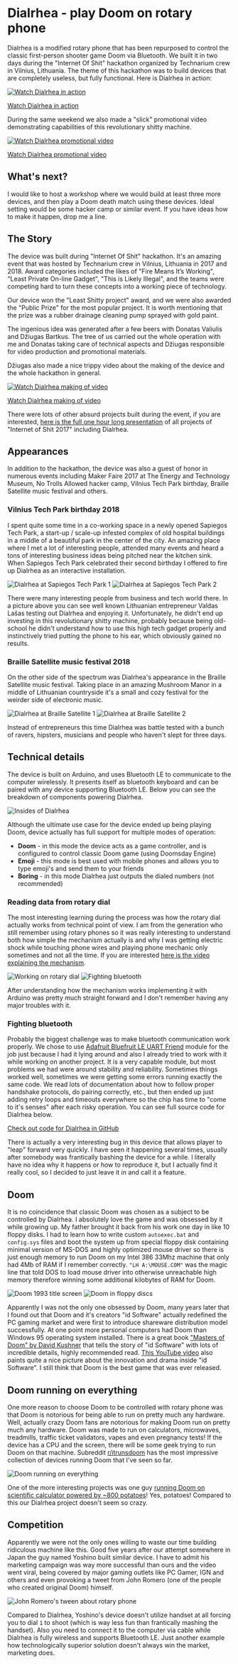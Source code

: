 # Dialrhea - play Doom on rotary phone

Dialrhea is a modified rotary phone that has been repurposed to control the classic first-person shooter game Doom via Bluetooth. We built it in two days during the "Internet Of Shit" hackathon organized by Technarium crew in Vilnius, Lithuania. The theme of this hackathon was to build devices that are completely useless, but fully functional. Here is Dialrhea in action:

[![Watch Dialrhea in action](https://img.youtube.com/vi/YNjw6ZKlyNM/0.jpg)](https://www.youtube.com/watch?v=YNjw6ZKlyNM)

[Watch Dialrhea in action](https://www.youtube.com/watch?v=YNjw6ZKlyNM)

During the same weekend we also made a "slick" promotional video demonstrating capabilities of this revolutionary shitty machine.

[![Watch Dialrhea promotional video](https://img.youtube.com/vi/RVSE1t3wHlI/0.jpg)](https://www.youtube.com/watch?v=RVSE1t3wHlI)

[Watch Dialrhea promotional video](https://www.youtube.com/watch?v=RVSE1t3wHlI)


## What's next?

I would like to host a workshop where we would build at least three more devices, and then play a Doom death match using these devices. Ideal setting would be some hacker camp or similar event. If you have ideas how to make it happen, drop me a line.


## The Story

The device was built during "Internet Of Shit" hackathon. It's an amazing event that was hosted by Technarium crew in Vilnius, Lithuania in 2017 and 2018. Award categories included the likes of "Fire Means It’s Working", "Least Private On-line Gadget", "This is Likely Illegal", and the teams were competing hard to turn these concepts into a working piece of technology.

Our device won the "Least Shitty project" award, and we were also awarded the "Public Prize" for the most popular project. It is worth mentioning that the prize was a rubber drainage cleaning pump sprayed with gold paint.

The ingenious idea was generated after a few beers with Donatas Valiulis and Džiugas Bartkus. The tree of us carried out the whole operation with me and Donatas taking care of technical aspects and Džiugas responsible for video production and promotional materials.

Džiugas also made a nice trippy video about the making of the device and the whole hackathon in general.

[![Watch Dialrhea making of video](https://img.youtube.com/vi/nAaBJcYIFyU/0.jpg)](https://www.youtube.com/watch?v=nAaBJcYIFyU)

[Watch Dialrhea making of video](https://www.youtube.com/watch?v=nAaBJcYIFyU)

There were lots of other absurd projects built during the event, if you are interested, [here is the full one hour long presentation](https://www.youtube.com/watch?v=fujuv8Wm4F8) of all projects of "Internet of Shit 2017" including Dialrhea.


## Appearances

In addition to the hackathon, the device was also a guest of honor in numerous events including Maker Faire 2017 at The Energy and Technology Museum, No Trolls Allowed hacker camp, Vilnius Tech Park birthday, Braille Satellite music festival and others.


### Vilnius Tech Park birthday 2018

I spent quite some time in a co-working space in a newly opened Sapiegos Tech Park, a start-up / scale-up infested complex of old hospital buildings in a middle of a beautiful park in the center of the city. An amazing place where I met a lot of interesting people, attended many events and heard a tons of interesting business ideas being pitched near the kitchen sink. When Sapiegos Tech Park celebrated their second birthday I offered to fire up Dialrhea as an interactive installation.

![Dialrhea at Sapiegos Tech Park 1](https://tamulaitis.lt/images/dialrhea/dialrhea-at-sapiegos-tech-park-2019-1.webp)
![Dialrhea at Sapiegos Tech Park 2](https://tamulaitis.lt/images/dialrhea/dialrhea-at-sapiegos-tech-park-2019-2.webp)

There were many interesting people from business and tech world there. In a picture above you can see well known Lithuanian entrepreneur Valdas Lašas testing out Dialrhea and enjoying it. Unfortunately, he didn't end up investing in this revolutionary shitty machine, probably because being old-school he didn't understand how to use this high tech gadget properly and instinctively tried putting the phone to his ear, which obviously gained no results.


### Braille Satellite music festival 2018

On the other side of the spectrum was Dialrhea's appearance in the Braille Satellite music festival. Taking place in an amazing Mushroom Manor in a middle of Lithuanian countryside it's a small and cozy festival for the weirder side of electronic music.

![Dialrhea at Braille Satellite 1](https://tamulaitis.lt/images/dialrhea/dialrhea-at-braille-satellite-2019-1.webp)
![Dialrhea at Braille Satellite 2](https://tamulaitis.lt/images/dialrhea/dialrhea-at-braille-satellite-2019-2.webp)

Instead of entrepreneurs this time Dialrhea was battle tested with a bunch of ravers, hipsters, musicians and people who haven't slept for three days.


## Technical details

The device is built on Arduino, and uses Bluetooth LE to communicate to the computer wirelessly. It presents itself as bluetooth keyboard and can be paired with any device supporting Bluetooth LE. Below you can see the breakdown of components powering Dialrhea.

![Insides of Dialrhea](https://tamulaitis.lt/images/dialrhea/dialrhea-insides.webp)

Although the ultimate use case for the device ended up being playing Doom, device actually has full support for multiple modes of operation:
- **Doom** - in this mode the device acts as a game controller, and is configured to control classic Doom game (using Doomsday Engine)
- **Emoji** - this mode is best used with mobile phones and allows you to type emoji's and send them to your friends
- **Boring** - in this mode Dialrhea just outputs the dialed numbers (not recommended)


### Reading data from rotary dial

The most interesting learning during the process was how the rotary dial actually works from technical point of view. I am from the generation who still remember using rotary phones so it was really interesting to understand both how simple the mechanism actually is and why I was getting electric shock while touching phone wires and playing phone mechanic only sometimes and not all the time. If you are interested [here is the video explaining the mechanism](https://www.youtube.com/watch?v=cLGd6OB8D5k).

![Working on rotary dial](https://tamulaitis.lt/images/dialrhea/dialrhea-rotary-dial.webp)
![Fighting bluetooth](https://tamulaitis.lt/images/dialrhea/dialrhea-fighting-bluetooth.webp)

After understanding how the mechanism works implementing it with Arduino was pretty much straight forward and I don't remember having any major troubles with it.


### Fighting bluetooth

Probably the biggest challenge was to make bluetooth communication work properly. We chose to use [Adafruit Bluefruit LE UART Friend](https://learn.adafruit.com/introducing-the-adafruit-bluefruit-le-uart-friend) module for the job just because I had it lying around and also I already tried to work with it while working on another project. It is a very capable module, but most problems we had were around stability and reliability. Sometimes things worked well, sometimes we were getting some errors running exactly the same code. We read lots of documentation about how to follow proper handshake protocols, do pairing correctly, etc., but then ended up just adding retry loops and timeouts everywhere so the chip has time to "come to it's senses" after each risky operation. You can see full source code for Dialrhea below.

[Check out code for Dialrhea in GitHub](https://github.com/GiedriusT/dialrhea/blob/master/Dialrhea.ino#embed)

There is actually a very interesting bug in this device that allows player to "leap" forward very quickly. I have seen it happening several times, usually after somebody was frantically bashing the device for a while. I literally have no idea why it happens or how to reproduce it, but I actually find it really cool, so I decided to just leave it in and call it a feature.


## Doom

It is no coincidence that classic Doom was chosen as a subject to be controlled by Dialrhea. I absolutely love the game and was obsessed by it while growing up. My father brought it back from his work one day in like 10 floppy disks. I had to learn how to write custom `autoexec.bat` and `config.sys` files and boot the system up from special floppy disk containing minimal version of MS-DOS and highly optimized mouse driver so there is just enough memory to run Doom on my Intel 386 33Mhz machine that only had 4Mb of RAM if I remember correctly. `"LH A:\MOUSE.COM"` was the magic line that told DOS to load mouse driver into otherwise unreachable high memory therefore winning some additional kilobytes of RAM for Doom.

![Doom 1993 title screen](https://tamulaitis.lt/images/dialrhea/doom-title-screen.webp)
![Doom in floppy discs](https://tamulaitis.lt/images/dialrhea/doom-floppy-disks.webp)

Apparently I was not the only one obsessed by Doom, many years later that I found out that Doom and it's creators "id Software" actually redefined the PC gaming market and were first to introduce shareware distribution model successfully. At one point more personal computers had Doom than Windows 95 operating system installed. There is a great book ["Masters of Doom" by David Kushner](https://www.amazon.com/Masters-Doom-Created-Transformed-Culture/dp/0812972155) that tells the story of "id Software" with lots of incredible details, highly recommended read. [This YouTube video](https://www.youtube.com/watch?v=iGdkm780730) also paints quite a nice picture about the innovation and drama inside "id Software". I still think that Doom is the best game that was ever released.


## Doom running on everything

One more reason to choose Doom to be controlled with rotary phone was that Doom is notorious for being able to run on pretty much any hardware. Well, actually crazy Doom fans are notorious for making Doom run on pretty much any hardware. Doom was made to run on calculators, microwaves, treadmills, traffic ticket validators, vapes and even pregnancy tests! If the device has a CPU and the screen, there will be some geek trying to run Doom on that machine. Subreddit [r/itrunsdoom](https://www.reddit.com/r/itrunsdoom/) has the most impressive collection of devices running Doom that I've seen so far.

![Doom running on everything](https://tamulaitis.lt/images/dialrhea/doom-running-on-everything.webp#full-width)

One of the more interesting projects was one guy [running Doom on scientific calculator powered by ~800 potatoes](https://www.youtube.com/watch?v=KFDlVgBMomQ)! Yes, potatoes! Compared to this our Dialrhea project doesn't seem so crazy.


## Competition

Apparently we were not the only ones willing to waste our time building ridiculous machine like this. Good five years after our attempt somewhere in Japan the guy named Yoshino built similar device. I have to admit his marketing campaign was way more successful than ours and the video went viral, being covered by major gaming outlets like PC Gamer, IGN and others and even provoking a tweet from John Romero (one of the people who created original Doom) himself.

![John Romero's tween about rotary phone](https://tamulaitis.lt/images/dialrhea/john-romero-tweet.webp#padding-on-mobile)

Compared to Dialrhea, Yoshino's device doesn't utilize handset at all forcing you to dial `1` to shoot (which is way less fun than frantically mashing the handset). Also you need to connect it to the computer via cable while Dialrhea is fully wireless and supports Bluetooth LE. Just another example how technologically superior solution doesn't always win the market, marketing does.

<!-- This is v1.3 of this article. -->